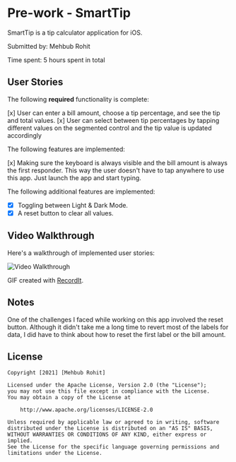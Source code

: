 # Pre-work - SmartTip

SmartTip is a tip calculator application for iOS.

Submitted by: Mehbub Rohit

Time spent: 5 hours spent in total

## User Stories

The following **required** functionality is complete:

[x] User can enter a bill amount, choose a tip percentage, and see the tip and total values.
[x] User can select between tip percentages by tapping different values on the segmented control and the tip value is updated accordingly

The following features are implemented:

[x] Making sure the keyboard is always visible and the bill amount is always the first responder. This way the user doesn't have to tap anywhere to use this app. Just launch the app and start typing.

The following additional features are implemented:

- [x] Toggling between Light & Dark Mode.
- [x] A reset button to clear all values.

## Video Walkthrough

Here's a walkthrough of implemented user stories:

<img src='http://g.recordit.co/tBHbu4pDsQ.gif' title='Video Walkthrough' width='' alt='Video Walkthrough' />

GIF created with [RecordIt](https://recordit.co/).

## Notes
One of the challenges I faced while working on this app involved the reset button. Although it didn't take me a long time 
to revert most of the labels for data, I did have to think about how to reset the first label or the bill amount.

## License

    Copyright [2021] [Mehbub Rohit]

    Licensed under the Apache License, Version 2.0 (the "License");
    you may not use this file except in compliance with the License.
    You may obtain a copy of the License at

        http://www.apache.org/licenses/LICENSE-2.0

    Unless required by applicable law or agreed to in writing, software
    distributed under the License is distributed on an "AS IS" BASIS,
    WITHOUT WARRANTIES OR CONDITIONS OF ANY KIND, either express or implied.
    See the License for the specific language governing permissions and
    limitations under the License.
